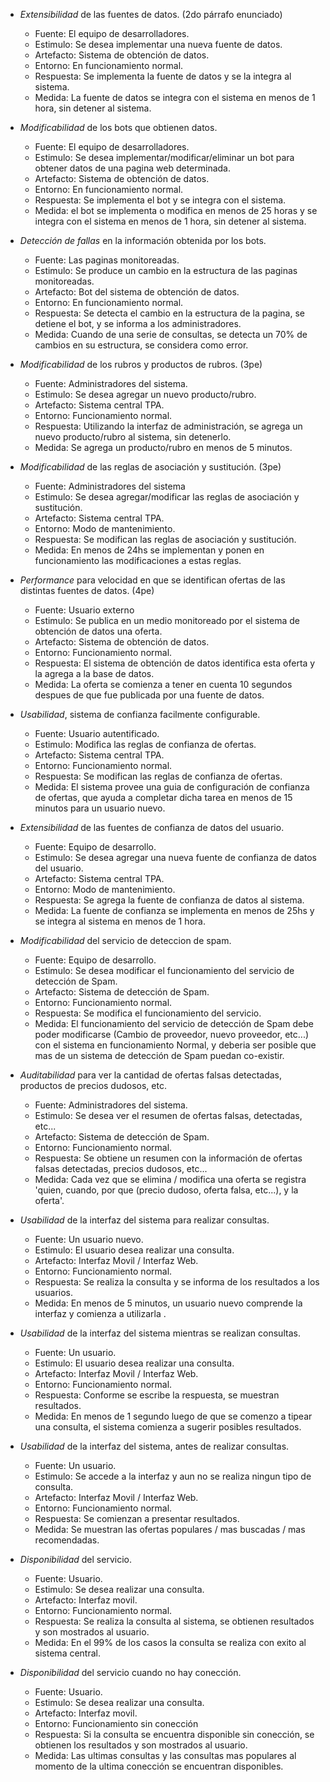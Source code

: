 * _Extensibilidad_ de las fuentes de datos. (2do párrafo enunciado)
	* Fuente: El equipo de desarrolladores.
	* Estimulo: Se desea implementar una nueva fuente de datos.
	* Artefacto: Sistema de obtención de datos.
	* Entorno: En funcionamiento normal. 
	* Respuesta: Se implementa la fuente de datos y se la integra al sistema.
	* Medida: La fuente de datos se integra con el sistema en menos de 1 hora, sin detener al sistema.

* _Modificabilidad_ de los bots que obtienen datos.
	* Fuente: El equipo de desarrolladores.
	* Estimulo: Se desea implementar/modificar/eliminar un bot para obtener datos de una pagina web determinada.
	* Artefacto: Sistema de obtención de datos.
	* Entorno: En funcionamiento normal. 
	* Respuesta: Se implementa el bot y se integra con el sistema.
	* Medida: el bot se implementa o modifica en menos de 25 horas y se integra con el sistema en menos de 1 hora, sin detener al sistema.

* _Detección de fallas_ en la información obtenida por los bots.
	* Fuente: Las paginas monitoreadas.
	* Estimulo: Se produce un cambio en la estructura de las paginas monitoreadas.
	* Artefacto: Bot del sistema de obtención de datos.
	* Entorno: En funcionamiento normal. 
	* Respuesta: Se detecta el cambio en la estructura de la pagina, se detiene el bot, y se informa a los administradores.
	* Medida: Cuando de una serie de consultas, se detecta un 70% de cambios en su estructura, se considera como error.

* _Modificabilidad_ de los rubros y productos de rubros. (3pe)
	* Fuente: Administradores del sistema.
	* Estimulo: Se desea agregar un nuevo producto/rubro.
	* Artefacto: Sistema central TPA.
	* Entorno: Funcionamiento normal.
	* Respuesta: Utilizando la interfaz de administración, se agrega un nuevo producto/rubro al sistema, sin detenerlo.
	* Medida: Se agrega un producto/rubro en menos de 5 minutos.

* _Modificabilidad_ de las reglas de asociación y sustitución. (3pe)
	* Fuente: Administradores del sistema
	* Estimulo: Se desea agregar/modificar las reglas de asociación y sustitución.
	* Artefacto: Sistema central TPA.
	* Entorno: Modo de mantenimiento.
	* Respuesta: Se modifican las reglas de asociación y sustitución. 
	* Medida: En menos de 24hs se implementan y ponen en funcionamiento las modificaciones a estas reglas.

* _Performance_ para velocidad en que se identifican ofertas de las distintas fuentes de datos. (4pe)
	* Fuente: Usuario externo
	* Estimulo: Se publica en un medio monitoreado por el sistema de obtención de datos una oferta.
	* Artefacto: Sistema de obtención de datos.
	* Entorno: Funcionamiento normal.
	* Respuesta: El sistema de obtención de datos identifica esta oferta y la agrega a la base de datos.
	* Medida: La oferta se comienza a tener en cuenta 10 segundos despues de que fue publicada por una fuente de datos.

* _Usabilidad_, sistema de confianza facilmente configurable.
	* Fuente: Usuario autentificado.
	* Estimulo: Modifica las reglas de confianza de ofertas.
	* Artefacto: Sistema central TPA.
	* Entorno: Funcionamiento normal.
	* Respuesta: Se modifican las reglas de confianza de ofertas.
	* Medida: El sistema provee una guia de configuración de confianza de ofertas, que ayuda a completar dicha tarea en menos de 15 minutos para un usuario nuevo.

* _Extensibilidad_ de las fuentes de confianza de datos del usuario.
	* Fuente: Equipo de desarrollo.
	* Estimulo: Se desea agregar una nueva fuente de confianza de datos del usuario.
	* Artefacto: Sistema central TPA.
	* Entorno: Modo de mantenimiento.
	* Respuesta: Se agrega la fuente de confianza de datos al sistema. 
	* Medida: La fuente de confianza se implementa en menos de 25hs y se integra al sistema en menos de 1 hora.

* _Modificabilidad_ del servicio de deteccion de spam.
	* Fuente: Equipo de desarrollo.
	* Estimulo: Se desea modificar el funcionamiento del servicio de detección de Spam.
	* Artefacto: Sistema de detección de Spam.
	* Entorno: Funcionamiento normal.
	* Respuesta: Se modifica el funcionamiento del servicio.
	* Medida: El funcionamiento del servicio de detección de Spam debe poder modificarse (Cambio de proveedor, nuevo proveedor, etc...) con el sistema en funcionamiento Normal, y deberia ser posible que mas de un sistema de detección de Spam puedan co-existir.

* _Auditabilidad_ para ver la cantidad de ofertas falsas detectadas, productos de precios dudosos, etc.
	* Fuente: Administradores del sistema.
	* Estimulo: Se desea ver el resumen de ofertas falsas, detectadas, etc...
	* Artefacto: Sistema de detección de Spam.
	* Entorno: Funcionamiento normal.
	* Respuesta: Se obtiene un resumen con la información de ofertas falsas detectadas, precios dudosos, etc...
	* Medida: Cada vez que se elimina / modifica una oferta se registra 'quien, cuando, por que (precio dudoso, oferta falsa, etc...), y la oferta'.

* _Usabilidad_ de la interfaz del sistema para realizar consultas.
	* Fuente: Un usuario nuevo.
	* Estimulo: El usuario desea realizar una consulta.
	* Artefacto: Interfaz Movil / Interfaz Web.
	* Entorno: Funcionamiento normal.
	* Respuesta: Se realiza la consulta y se informa de los resultados a los usuarios.
	* Medida: En menos de 5 minutos, un usuario nuevo comprende la interfaz y comienza a utilizarla .

* _Usabilidad_ de la interfaz del sistema mientras se realizan consultas.
	* Fuente: Un usuario.
	* Estimulo: El usuario desea realizar una consulta.
	* Artefacto: Interfaz Movil / Interfaz Web.
	* Entorno: Funcionamiento normal.
	* Respuesta: Conforme se escribe la respuesta, se muestran resultados.
	* Medida: En menos de 1 segundo luego de que se comenzo a tipear una consulta, el sistema comienza a sugerir posibles resultados.

* _Usabilidad_ de la interfaz del sistema, antes de realizar consultas.
	* Fuente: Un usuario.
	* Estimulo: Se accede a la interfaz y aun no se realiza ningun tipo de consulta.
	* Artefacto: Interfaz Movil / Interfaz Web.
	* Entorno: Funcionamiento normal.
	* Respuesta: Se comienzan a presentar resultados.
	* Medida: Se muestran las ofertas populares / mas buscadas / mas recomendadas.


* _Disponibilidad_ del servicio.
	* Fuente: Usuario.
	* Estimulo: Se desea realizar una consulta.
	* Artefacto: Interfaz movil.
	* Entorno: Funcionamiento normal.
	* Respuesta: Se realiza la consulta al sistema, se obtienen resultados y son mostrados al usuario.
	* Medida: En el 99% de los casos la consulta se realiza con exito al sistema central.

* _Disponibilidad_ del servicio cuando no hay conección.
	* Fuente: Usuario.
	* Estimulo: Se desea realizar una consulta.
	* Artefacto: Interfaz movil.
	* Entorno: Funcionamiento sin conección
	* Respuesta: Si la consulta se encuentra disponible sin conección, se obtienen los resultados y son mostrados al usuario.
	* Medida: Las ultimas consultas y las consultas mas populares al momento de la ultima conección se encuentran disponibles.
